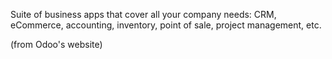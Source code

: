 Suite of business apps that cover all your company needs: CRM, eCommerce, accounting, inventory, point of sale, project management, etc.

(from Odoo's website)
